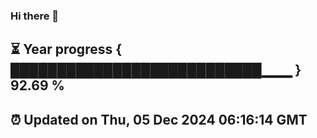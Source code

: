 ### Hi there 👋
⏳ Year progress { ███████████████████████████▁▁▁ } 92.69 %
---
⏰ Updated on Thu, 05 Dec 2024 06:16:14 GMT
---
